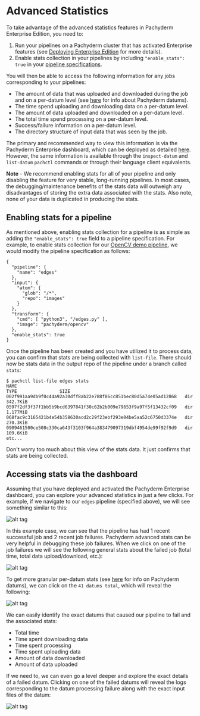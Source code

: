 # Advanced Statistics

To take advantage of the advanced statistics features in Pachyderm Enterprise Edition, you need to:

1. Run your pipelines on a Pachyderm cluster that has activated Enterprise features (see [Deploying Enterprise Edition](deployment.html) for more details).
2. Enable stats collection in your pipelines by including `"enable_stats": true` in your [pipeline specifications](http://pachyderm.readthedocs.io/en/latest/reference/pipeline_spec.html#enable-stats-optional).

You will then be able to access the following information for any jobs corresponding to your pipelines:

- The amount of data that was uploaded and downloaded during the job and on a per-datum level (see [here](http://pachyderm.readthedocs.io/en/latest/fundamentals/distributed_computing.html#datums) for info about Pachyderm datums).
- The time spend uploading and downloading data on a per-datum level.
- The amount of data uploaded and downloaded on a per-datum level.
- The total time spend processing on a per-datum level.
- Success/failure information on a per-datum level.
- The directory structure of input data that was seen by the job.

The primary and recommended way to view this information is via the Pachyderm Enterprise dashboard, which can be deployed as detailed [here](deployment.html#deploying-the-pachyderm-enterprise-edition-dashboard). However, the same information is available through the `inspect-datum` and `list-datum` `pachctl` commands or through their language client equivalents.  

**Note** - We recommend enabling stats for all of your pipeline and only disabling the feature for very stable, long-running pipelines. In most cases, the debugging/maintenance benefits of the stats data will outweigh any disadvantages of storing the extra data associated with the stats. Also note, none of your data is duplicated in producing the stats.

## Enabling stats for a pipeline

As mentioned above, enabling stats collection for a pipeline is as simple as adding the `"enable_stats": true` field to a pipeline specification.  For example, to enable stats collection for our [OpenCV demo pipeline](http://pachyderm.readthedocs.io/en/latest/getting_started/beginner_tutorial.html#image-processing-with-opencv), we would modify the pipeline specification as follows:

```
{
  "pipeline": {
    "name": "edges"
  },
  "input": {
    "atom": {
      "glob": "/*",
      "repo": "images"
    }
  },
  "transform": {
    "cmd": [ "python3", "/edges.py" ],
    "image": "pachyderm/opencv"
  },
  "enable_stats": true
}
```

Once the pipeline has been created and you have utilized it to process data, you can confirm that stats are being collected with `list-file`. There should now be stats data in the output repo of the pipeline under a branch called `stats`:

```
$ pachctl list-file edges stats
NAME                                                               TYPE                SIZE                
002f991aa9db9f0c44a92a30dff8ab22e788f86cc851bec80d5a74e05ad12868   dir                 342.7KiB            
0597f2df3f37f1bb5b9bcd6397841f30c62b2b009e79653f9a97f5f13432cf09   dir                 1.177MiB            
068fac9c3165421b4e54b358630acd2c29f23ebf293e04be5aa52c6750d3374e   dir                 270.3KiB            
0909461500ce508c330ca643f3103f964a383479097319dbf4954de99f92f9d9   dir                 109.6KiB
etc...
```

Don't worry too much about this view of the stats data.  It just confirms that stats are being collected.

## Accessing stats via the dashboard

Assuming that you have deployed and activated the Pachyderm Enterprise dashboard, you can explore your advanced statistics in just a few clicks. For example, if we navigate to our `edges` pipeline (specified above), we will see something similar to this:

![alt tag](stats1.png)

In this example case, we can see that the pipeline has had 1 recent successful job and 2 recent job failures.  Pachyderm advanced stats can be very helpful in debugging these job failures.  When we click on one of the job failures we will see the following general stats about the failed job (total time, total data upload/download, etc.):

![alt tag](stats2.png)

To get more granular per-datum stats (see [here](http://pachyderm.readthedocs.io/en/latest/fundamentals/distributed_computing.html#datums) for info on Pachyderm datums), we can click on the `41 datums total`, which will reveal the following:

![alt tag](stats3.png)

We can easily identify the exact datums that caused our pipeline to fail and the associated stats:

- Total time
- Time spent downloading data
- Time spent processing
- Time spent uploading data
- Amount of data downloaded
- Amount of data uploaded

If we need to, we can even go a level deeper and explore the exact details of a failed datum.  Clicking on one of the failed datums will reveal the logs corresponding to the datum processing failure along with the exact input files of the datum:

![alt tag](stats4.png)



